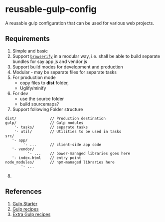 # reusable-gulp-config
A reusable gulp configuration that can be used for various web projects.

## Requirements
1. Simple and basic
2. Support [```browserify```](https://github.com/substack/node-browserify) in a modular way, i.e. shall be able to build separate bundles for say app js and vendor js
3. Support build modes for development and production
4. Modular - may be separate files for separate tasks
5. For production mode 
   - copy files to __dist__ folder,
   - Uglify/minify
6. For dev
   - use the source folder
   - build sourcemaps?
7.  Support following Folder structure 

```
dist/               // Production destination
gulp/               // Gulp modules
    '- tasks/       // separate tasks
    '- util/        // Utilities to be used in tasks
src/
   '- app/
        '- ...      // client-side app code
   '- vendor/
          '- ...    // bower-managed libraries goes here
   '- index.html    // entry point
node_modules/       // npm-managed libraries here
       '- ...      
```
8. 

## References
1. [Gulp Starter](https://github.com/greypants/gulp-starter)
2. [Gulp recipes](https://github.com/gulpjs/gulp/tree/master/docs/recipes)
3. [Extra Gulp recipes](https://github.com/sogko/gulp-recipes)


